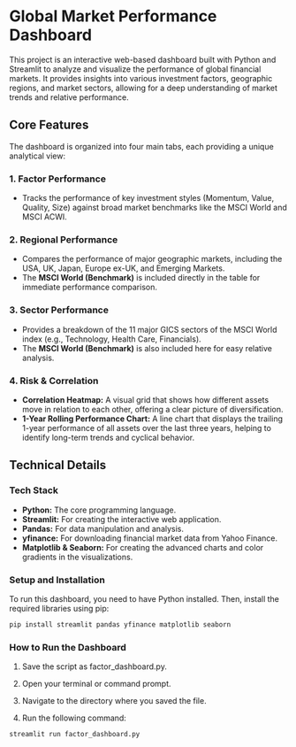 # Global Market Performance Dashboard

This project is an interactive web-based dashboard built with Python and Streamlit to analyze and visualize the performance of global financial markets. It provides insights into various investment factors, geographic regions, and market sectors, allowing for a deep understanding of market trends and relative performance.

## Core Features

The dashboard is organized into four main tabs, each providing a unique analytical view:

### 1. Factor Performance

* Tracks the performance of key investment styles (Momentum, Value, Quality, Size) against broad market benchmarks like the MSCI World and MSCI ACWI.

### 2. Regional Performance

* Compares the performance of major geographic markets, including the USA, UK, Japan, Europe ex-UK, and Emerging Markets.
* The **MSCI World (Benchmark)** is included directly in the table for immediate performance comparison.

### 3. Sector Performance

* Provides a breakdown of the 11 major GICS sectors of the MSCI World index (e.g., Technology, Health Care, Financials).
* The **MSCI World (Benchmark)** is also included here for easy relative analysis.

### 4. Risk & Correlation

* **Correlation Heatmap:** A visual grid that shows how different assets move in relation to each other, offering a clear picture of diversification.
* **1-Year Rolling Performance Chart:** A line chart that displays the trailing 1-year performance of all assets over the last three years, helping to identify long-term trends and cyclical behavior.

## Technical Details

### Tech Stack

* **Python:** The core programming language.
* **Streamlit:** For creating the interactive web application.
* **Pandas:** For data manipulation and analysis.
* **yfinance:** For downloading financial market data from Yahoo Finance.
* **Matplotlib & Seaborn:** For creating the advanced charts and color gradients in the visualizations.

### Setup and Installation

To run this dashboard, you need to have Python installed. Then, install the required libraries using pip:

```bash
pip install streamlit pandas yfinance matplotlib seaborn

```

### How to Run the Dashboard
1. Save the script as factor_dashboard.py.

2. Open your terminal or command prompt.

3. Navigate to the directory where you saved the file.

4. Run the following command:

```
streamlit run factor_dashboard.py

```
